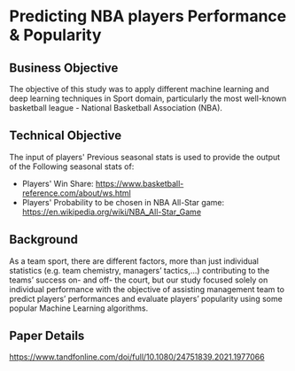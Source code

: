 # Predicting NBA players Performance & Popularity
<!-- ABOUT THE PROJECT -->
## Business Objective
The objective of this study was to apply different machine learning and deep learning techniques in Sport domain, particularly the most well-known basketball league - National Basketball Association (NBA). 
## Technical Objective
The input of players' Previous seasonal stats is used to provide the output of the Following seasonal stats of:
- Players' Win Share: https://www.basketball-reference.com/about/ws.html
- Players' Probability to be chosen in NBA All-Star game: https://en.wikipedia.org/wiki/NBA_All-Star_Game
## Background
As a team sport, there are different factors, more than just individual statistics (e.g. team chemistry, managers’ tactics,...) contributing to the teams’ success on- and off- the court, but our study focused solely on individual performance with the objective of assisting management team to predict players’ performances and evaluate players’ popularity using some popular Machine Learning algorithms. 
## Paper Details
https://www.tandfonline.com/doi/full/10.1080/24751839.2021.1977066
